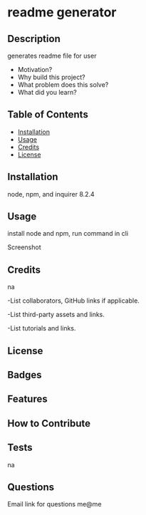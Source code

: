 # readme generator

## Description

generates readme file for user

- Motivation?
- Why build this project?
- What problem does this solve?
- What did you learn?

## Table of Contents


- [Installation](#installation) 
- [Usage](#usage)
- [Credits](#credits)
- [License](#license)

## Installation

node, npm, and inquirer 8.2.4


## Usage

install node and npm, run command in cli

Screenshot

## Credits

na

-List collaborators, GitHub links if applicable.

-List third-party assets and links.

-List tutorials and links.

## License


## Badges


## Features


## How to Contribute



## Tests

na

## Questions

Email link for questions me@me
